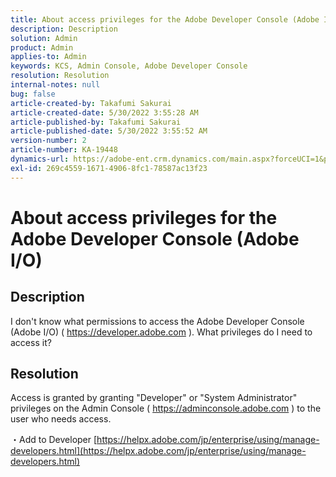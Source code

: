 ```yaml
---
title: About access privileges for the Adobe Developer Console (Adobe I/O)
description: Description
solution: Admin
product: Admin
applies-to: Admin
keywords: KCS, Admin Console, Adobe Developer Console
resolution: Resolution
internal-notes: null
bug: false
article-created-by: Takafumi Sakurai
article-created-date: 5/30/2022 3:55:28 AM
article-published-by: Takafumi Sakurai
article-published-date: 5/30/2022 3:55:52 AM
version-number: 2
article-number: KA-19448
dynamics-url: https://adobe-ent.crm.dynamics.com/main.aspx?forceUCI=1&pagetype=entityrecord&etn=knowledgearticle&id=77708953-ccdf-ec11-bb3d-000d3a35188d
exl-id: 269c4559-1671-4906-8fc1-78587ac13f23
---
```

# About access privileges for the Adobe Developer Console (Adobe I/O)

## Description

I don't know what permissions to access the Adobe Developer Console (Adobe I/O) ( https://developer.adobe.com ). What privileges do I need to access it?

## Resolution


Access is granted by granting "Developer" or "System Administrator" privileges on the Admin Console ( https://adminconsole.adobe.com ) to the user who needs access.

・Add to Developer
[https://helpx.adobe.com/jp/enterprise/using/manage-developers.html](https://helpx.adobe.com/jp/enterprise/using/manage-developers.html)
